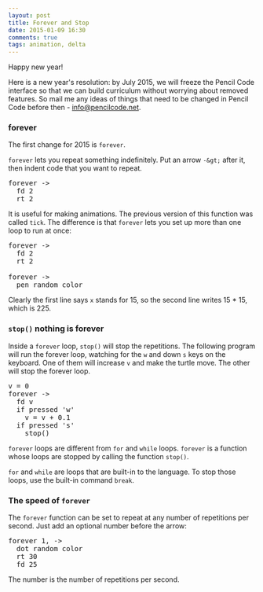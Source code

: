 ```yaml
---
layout: post
title: Forever and Stop
date: 2015-01-09 16:30
comments: true
tags: animation, delta
---
```


Happy new year!

Here is a new year's resolution: by July 2015, we will freeze
the Pencil Code interface so that we can build curriculum
without worrying about removed features.  So mail me any
ideas of things that need to be changed in Pencil Code
before then - info@pencilcode.net.

### forever

The first change for 2015 is `forever`.

`forever` lets you repeat something indefinitely.  Put an
arrow `-&gt;` after it, then indent code that you want to
repeat.

<pre class="examp">
forever -&gt; &nbsp;
  fd 2
  rt 2
</pre>

<script type="demo">
setup ->
  stop()
  move -50, -25
demo (fin) ->
  forever ->
    fd 3
    rt 2
    if fin and not turtle.touches window
      fin()
      fin = null
</script>

It is useful for making animations.  The previous version
of this function was called `tick`.  The difference is
that `forever` lets you set up more than one loop to
run at once:

<pre class="examp">
forever -&gt;
  fd 2
  rt 2

forever -&gt;
  pen random color
</pre>

<script type="demo">
setup ->
  stop()
  move -50, -25
demo (fin) ->
  forever ->
    fd 3
    rt 2
  forever ->
    pen random color
    if fin and not turtle.touches window
      fin()
      fin = null
</script>

Clearly the first line says <code>x</code> stands for 15,
so the second line writes 15 * 15, which is 225.

### `stop()` nothing is forever

Inside a `forever` loop, `stop()` will stop the repetitions.
The following program will run the forever loop, watching for
the `w` and down `s` keys on the keyboard.  One of them will
increase `v` and make the turtle move.  The other will stop
the forever loop.

<pre class="examp">
v = 0
forever -&gt;
  fd v
  if pressed 'w'
    v = v + 0.1
  if pressed 's'
    stop()
</pre>

<script type="demo" width=99 height=199>
setup ->
  stop()
  bk 75
demo (fin) ->
  v = 0
  forever ->
    fd v
    if pressed 'w'
      v = v + 0.1
    if pressed 's'
      stop()
      fin()
</script>

`forever` loops are different from `for` and `while` loops.
`forever` is a function whose loops are stopped by
calling the function `stop()`.

`for` and `while` are loops that are built-in to the language.  To
stop those loops, use the built-in command `break`.

### The speed of `forever`

The `forever` function can be set to repeat at any number of
repetitions per second.  Just add an optional number before
the arrow:

<pre class="examp">
forever 1, -&gt;
  dot random color
  rt 30
  fd 25
</pre>

<script type="demo">
setup ->
  stop()
  move -50, 25
demo (fin) ->
  setTimeout(fin, 9000)
  forever 1, ->
    dot random color
    rt 30
    fd 25
</script>

The number is the number of repetitions per second.
